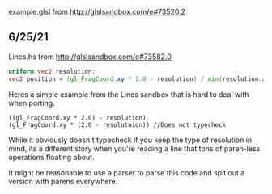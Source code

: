 example.glsl from http://glslsandbox.com/e#73520.2

## 6/25/21
Lines.hs from http://glslsandbox.com/e#73582.0

```glsl
uniform vec2 resolution;
vec2 position = (gl_FragCoord.xy * 2.0 - resolution) / min(resolution.x, resolution.y);
```

Heres a simple example from the Lines sandbox that is hard to deal with when porting.

```
((gl_FragCoord.xy * 2.0) - resolution)
(gl_FragCoord.xy * (2.0 - resolutuion)) //Does not typecheck
```

While it obviously doesn't typecheck if you keep the type of resolution in mind, its a different story when you're reading a line that tons of paren-less operations floating about.

It might be reasonable to use a parser to parse this code and spit out a version with parens everywhere.
